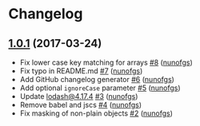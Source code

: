 # Changelog

## [1.0.1](https://github.com/nunofgs/mask-json/releases/tag/1.0.1) (2017-03-24)
- Fix lower case key matching for arrays [\#8](https://github.com/nunofgs/mask-json/pull/8) ([nunofgs](https://github.com/nunofgs))
- Fix typo in README.md [\#7](https://github.com/nunofgs/mask-json/pull/7) ([nunofgs](https://github.com/nunofgs))
- Add GitHub changelog generator [\#6](https://github.com/nunofgs/mask-json/pull/6) ([nunofgs](https://github.com/nunofgs))
- Add optional `ignoreCase` parameter [\#5](https://github.com/nunofgs/mask-json/pull/5) ([nunofgs](https://github.com/nunofgs))
- Update lodash@4.17.4 [\#3](https://github.com/nunofgs/mask-json/pull/3) ([nunofgs](https://github.com/nunofgs))
- Remove babel and jscs [\#4](https://github.com/nunofgs/mask-json/pull/4) ([nunofgs](https://github.com/nunofgs))
- Fix masking of non-plain objects [\#2](https://github.com/nunofgs/mask-json/pull/2) ([nunofgs](https://github.com/nunofgs))
